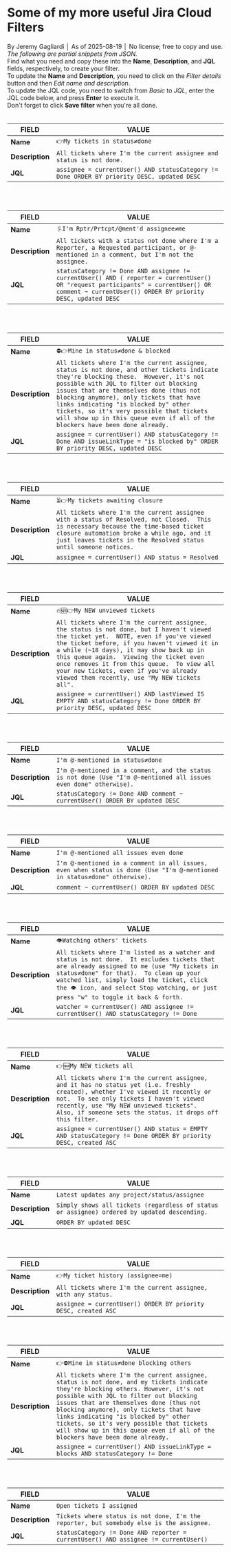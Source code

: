 # Some of my more useful Jira Cloud Filters

By Jeremy Gagliardi │ As of 2025-08-19 │ No license; free to copy and use.<br>
_The following are partial snippets from JSON._<br>
Find what you need and copy these into the **Name**, **Description**, and **JQL** fields, respectively, to create your filter.<br>
To update the **Name** and **Description**, you need to click on the _Filter details_ button and then _Edit name and description_.<br>
To update the JQL code, you need to switch from _Basic_ to _JQL_, enter the JQL code below, and press **Enter** to execute it.<br>
Don't forget to click **Save filter** when you're all done.<br>
<br>

| FIELD | VALUE |
|---|---|
| **Name** | `👉My tickets in status≠done` |
| **Description** | `All tickets where I'm the current assignee and status is not done.` |
| **JQL** | `assignee = currentUser() AND statusCategory != Done ORDER BY priority DESC, updated DESC` |
<br>
<br>

| FIELD | VALUE |
|---|---|
| **Name** | `🖇️I'm Rptr/Prtcpt/@ment'd assignee≠me` |
| **Description** | `All tickets with a status not done where I'm a Reporter, a Requested participant, or @-mentioned in a comment, but I'm not the assignee.` |
| **JQL** | `statusCategory != Done AND assignee != currentUser() AND ( reporter = currentUser() OR "request participants" = currentUser() OR comment ~ currentUser()) ORDER BY priority DESC, updated DESC` |
<br>
<br>

| FIELD | VALUE |
|---|---|
| **Name** | `⛔👉Mine in status≠done & blocked` |
| **Description** | `All tickets where I'm the current assignee, status is not done, and other tickets indicate they're blocking these.  However, it's not possible with JQL to filter out blocking issues that are themselves done (thus not blocking anymore), only tickets that have links indicating "is blocked by" other tickets, so it's very possible that tickets will show up in this queue even if all of the blockers have been done already.` |
| **JQL** | `assignee = currentUser() AND statusCategory != Done AND issueLinkType = "is blocked by" ORDER BY priority DESC, updated DESC` |
<br>
<br>

| FIELD | VALUE |
|---|---|
| **Name** | `⏳👉My tickets awaiting closure` |
| **Description** | `All tickets where I'm the current assignee with a status of Resolved, not Closed.  This is necessary because the time-based ticket closure automation broke a while ago, and it just leaves tickets in the Resolved status until someone notices.` |
| **JQL** | `assignee = currentUser() AND status = Resolved` |
<br>
<br>

| FIELD | VALUE |
|---|---|
| **Name** | `🔥🆕👉My NEW unviewed tickets` |
| **Description** | `All tickets where I'm the current assignee, the status is not done, but I haven't viewed the ticket yet.  NOTE, even if you've viewed the ticket before, if you haven't viewed it in a while (~18 days), it may show back up in this queue again.  Viewing the ticket even once removes it from this queue.  To view all your new tickets, even if you've already viewed them recently, use "My NEW tickets all".` |
| **JQL** | `assignee = currentUser() AND lastViewed IS EMPTY AND statusCategory != Done ORDER BY priority DESC, updated DESC` |
<br>
<br>

| FIELD | VALUE |
|---|---|
| **Name** | `I'm @-mentioned in status≠done` |
| **Description** | `I'm @-mentioned in a comment, and the status is not done (Use "I'm @-mentioned all issues even done" otherwise).` |
| **JQL** | `statusCategory != Done AND comment ~ currentUser() ORDER BY updated DESC` |
<br>
<br>

| FIELD | VALUE |
|---|---|
| **Name** | `I'm @-mentioned all issues even done` |
| **Description** | `I'm @-mentioned in a comment in all issues, even when status is done (Use "I'm @-mentioned in status≠done" otherwise).` |
| **JQL** | `comment ~ currentUser() ORDER BY updated DESC` |
<br>
<br>

| FIELD | VALUE |
|---|---|
| **Name** | `️👁️Watching others' tickets` |
| **Description** | `All tickets where I'm listed as a watcher and status is not done.  It excludes tickets that are already assigned to me (use "My tickets in status≠done" for that).  To clean up your watched list, simply load the ticket, click the 👁 icon, and select Stop watching, or just press "w" to toggle it back & forth.` |
| **JQL** | `watcher = currentUser() AND assignee != currentUser() AND statusCategory != Done` |
<br>
<br>

| FIELD | VALUE |
|---|---|
| **Name** | `👉🆕My NEW tickets all` |
| **Description** | `All tickets where I'm the current assignee, and it has no status yet (i.e. freshly created), whether I've viewed it recently or not.  To see only tickets I haven't viewed recently, use "My NEW unviewed tickets".  Also, if someone sets the status, it drops off this filter.` |
| **JQL** | `assignee = currentUser() AND status = EMPTY AND statusCategory != Done ORDER BY priority DESC, created ASC` |
<br>
<br>

| FIELD | VALUE |
|---|---|
| **Name** | `Latest updates any project/status/assignee` |
| **Description** | `Simply shows all tickets (regardless of status or assignee) ordered by updated descending.` |
| **JQL** | `ORDER BY updated DESC` |
<br>
<br>

| FIELD | VALUE |
|---|---|
| **Name** | `👉My ticket history (assignee=me)` |
| **Description** | `All tickets where I'm the current assignee, with any status.` |
| **JQL** | `assignee = currentUser() ORDER BY priority DESC, created ASC` |
<br>
<br>

| FIELD | VALUE |
|---|---|
| **Name** | `👉⛔Mine in status≠done blocking others` |
| **Description** | `All tickets where I'm the current assignee, status is not done, and my tickets indicate they're blocking others. However, it's not possible with JQL to filter out blocking issues that are themselves done (thus not blocking anymore), only tickets that have links indicating "is blocked by" other tickets, so it's very possible that tickets will show up in this queue even if all of the blockers have been done already.` |
| **JQL** | `assignee = currentUser() AND issueLinkType = blocks AND statusCategory != Done` |
<br>
<br>

| FIELD | VALUE |
|---|---|
| **Name** | `Open tickets I assigned` |
| **Description** | `Tickets where status is not done, I'm the reporter, but somebody else is the assignee.` |
| **JQL** | `statusCategory != Done AND reporter = currentUser() AND assignee != currentUser()` |
<br>
<br>
